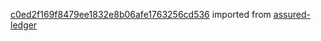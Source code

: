 [c0ed2f169f8479ee1832e8b06afe1763256cd536](https://github.com/insolar/assured-ledger/commit/c0ed2f169f8479ee1832e8b06afe1763256cd536) imported from [assured-ledger](https://github.com/insolar/assured-ledger)
